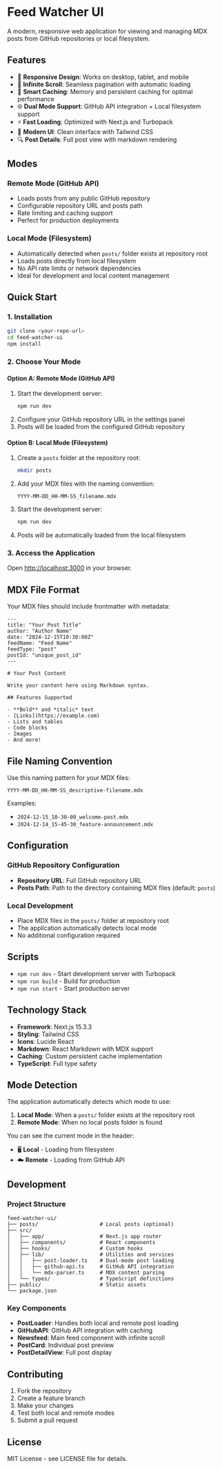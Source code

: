 # Feed Watcher UI

A modern, responsive web application for viewing and managing MDX posts from GitHub repositories or local filesystem.

## Features

- 📱 **Responsive Design**: Works on desktop, tablet, and mobile
- 🔄 **Infinite Scroll**: Seamless pagination with automatic loading
- 💾 **Smart Caching**: Memory and persistent caching for optimal performance
- 🌐 **Dual Mode Support**: GitHub API integration + Local filesystem support
- ⚡ **Fast Loading**: Optimized with Next.js and Turbopack
- 🎨 **Modern UI**: Clean interface with Tailwind CSS
- 🔍 **Post Details**: Full post view with markdown rendering

## Modes

### Remote Mode (GitHub API)
- Loads posts from any public GitHub repository
- Configurable repository URL and posts path
- Rate limiting and caching support
- Perfect for production deployments

### Local Mode (Filesystem)
- Automatically detected when `posts/` folder exists at repository root
- Loads posts directly from local filesystem
- No API rate limits or network dependencies
- Ideal for development and local content management

## Quick Start

### 1. Installation

```bash
git clone <your-repo-url>
cd feed-watcher-ui
npm install
```

### 2. Choose Your Mode

#### Option A: Remote Mode (GitHub API)
1. Start the development server:
   ```bash
   npm run dev
   ```
2. Configure your GitHub repository URL in the settings panel
3. Posts will be loaded from the configured GitHub repository

#### Option B: Local Mode (Filesystem)
1. Create a `posts` folder at the repository root:
   ```bash
   mkdir posts
   ```
2. Add your MDX files with the naming convention:
   ```
   YYYY-MM-DD_HH-MM-SS_filename.mdx
   ```
3. Start the development server:
   ```bash
   npm run dev
   ```
4. Posts will be automatically loaded from the local filesystem

### 3. Access the Application

Open [http://localhost:3000](http://localhost:3000) in your browser.

## MDX File Format

Your MDX files should include frontmatter with metadata:

```mdx
---
title: "Your Post Title"
author: "Author Name"
date: "2024-12-15T10:30:00Z"
feedName: "Feed Name"
feedType: "post"
postId: "unique_post_id"
---

# Your Post Content

Write your content here using Markdown syntax.

## Features Supported

- **Bold** and *italic* text
- [Links](https://example.com)
- Lists and tables
- Code blocks
- Images
- And more!
```

## File Naming Convention

Use this naming pattern for your MDX files:
```
YYYY-MM-DD_HH-MM-SS_descriptive-filename.mdx
```

Examples:
- `2024-12-15_10-30-00_welcome-post.mdx`
- `2024-12-14_15-45-30_feature-announcement.mdx`

## Configuration

### GitHub Repository Configuration
- **Repository URL**: Full GitHub repository URL
- **Posts Path**: Path to the directory containing MDX files (default: `posts`)

### Local Development
- Place MDX files in the `posts/` folder at repository root
- The application automatically detects local mode
- No additional configuration required

## Scripts

- `npm run dev` - Start development server with Turbopack
- `npm run build` - Build for production
- `npm run start` - Start production server

## Technology Stack

- **Framework**: Next.js 15.3.3
- **Styling**: Tailwind CSS
- **Icons**: Lucide React
- **Markdown**: React Markdown with MDX support
- **Caching**: Custom persistent cache implementation
- **TypeScript**: Full type safety

## Mode Detection

The application automatically detects which mode to use:

1. **Local Mode**: When a `posts/` folder exists at the repository root
2. **Remote Mode**: When no local posts folder is found

You can see the current mode in the header:
- 🖥️ **Local** - Loading from filesystem
- ☁️ **Remote** - Loading from GitHub API

## Development

### Project Structure

```
feed-watcher-ui/
├── posts/                    # Local posts (optional)
├── src/
│   ├── app/                  # Next.js app router
│   ├── components/           # React components
│   ├── hooks/                # Custom hooks
│   ├── lib/                  # Utilities and services
│   │   ├── post-loader.ts    # Dual-mode post loading
│   │   ├── github-api.ts     # GitHub API integration
│   │   └── mdx-parser.ts     # MDX content parsing
│   └── types/                # TypeScript definitions
├── public/                   # Static assets
└── package.json
```

### Key Components

- **PostLoader**: Handles both local and remote post loading
- **GitHubAPI**: GitHub API integration with caching
- **Newsfeed**: Main feed component with infinite scroll
- **PostCard**: Individual post preview
- **PostDetailView**: Full post display

## Contributing

1. Fork the repository
2. Create a feature branch
3. Make your changes
4. Test both local and remote modes
5. Submit a pull request

## License

MIT License - see LICENSE file for details.

